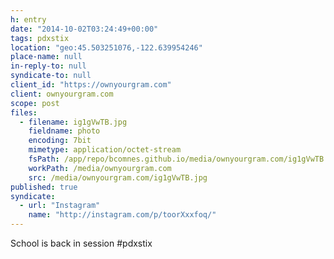 ```yaml
---
h: entry
date: "2014-10-02T03:24:49+00:00"
tags: pdxstix
location: "geo:45.503251076,-122.639954246"
place-name: null
in-reply-to: null
syndicate-to: null
client_id: "https://ownyourgram.com"
client: ownyourgram.com
scope: post
files:
  - filename: ig1gVwTB.jpg
    fieldname: photo
    encoding: 7bit
    mimetype: application/octet-stream
    fsPath: /app/repo/bcomnes.github.io/media/ownyourgram.com/ig1gVwTB.jpg
    workPath: /media/ownyourgram.com
    src: /media/ownyourgram.com/ig1gVwTB.jpg
published: true
syndicate:
  - url: "Instagram"
    name: "http://instagram.com/p/toorXxxfoq/"
---
```

School is back in session #pdxstix
